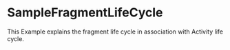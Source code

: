 # SampleFragmentLifeCycle

This Example explains the fragment life cycle in association with Activity life cycle.

